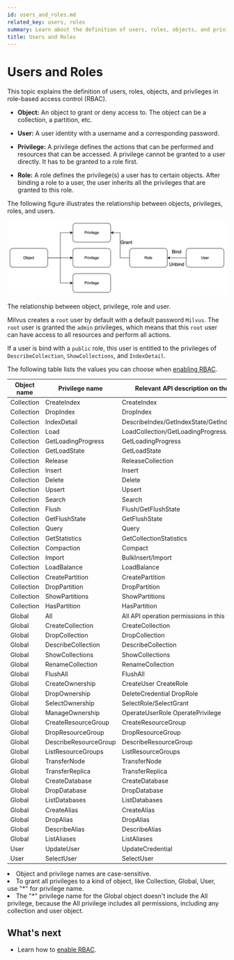 ```yaml
---
id: users_and_roles.md
related_key: users, roles
summary: Learn about the definition of users, roles, objects, and privileges in role-based access control (RBAC).
title: Users and Roles
---
```


# Users and Roles

This topic explains the definition of users, roles, objects, and privileges in role-based access control (RBAC).

- **Object:** An object to grant or deny access to. The object can be a collection, a partition, etc. 

- **User:** A user identity with a username and a corresponding password.

- **Privilege:** A privilege defines the actions that can be performed and resources that can be accessed. A privilege cannot be granted to a user directly. It has to be granted to a role first.

- **Role:** A role defines the privilege(s) a user has to certain objects. After binding a role to a user, the user inherits all the privileges that are granted to this role.

The following figure illustrates the relationship between objects, privileges, roles, and users.

![users_and_roles](../../../assets/users_and_roles.png "The relationship between object, privilege, role and user.")

The relationship between object, privilege, role and user.

Milvus creates a `root` user by default with a default password `Milvus`. The `root` user is granted the `admin` privileges, which means that this `root` user can have access to all resources and perform all actions.

If a user is bind with a `public` role, this user is entitled to the privileges of `DescribeCollection`, `ShowCollections`, and `IndexDetail`.

The following table lists the values you can choose when [enabling RBAC](rbac.md).

| Object name | Privilege name        | Relevant API description on the client side       |
| ----------- | --------------------- | ------------------------------------------------- |
| Collection  | CreateIndex           | CreateIndex                                       |
| Collection  | DropIndex             | DropIndex                                         |
| Collection  | IndexDetail           | DescribeIndex/GetIndexState/GetIndexBuildProgress |
| Collection  | Load                  | LoadCollection/GetLoadingProgress/GetLoadState    |
| Collection  | GetLoadingProgress    | GetLoadingProgress                                |
| Collection  | GetLoadState          | GetLoadState                                      |
| Collection  | Release               | ReleaseCollection                                 |
| Collection  | Insert                | Insert                                            |
| Collection  | Delete                | Delete                                            |
| Collection  | Upsert                | Upsert                                            |
| Collection  | Search                | Search                                            |
| Collection  | Flush                 | Flush/GetFlushState                               |
| Collection  | GetFlushState         | GetFlushState                                     |
| Collection  | Query                 | Query                                             |
| Collection  | GetStatistics         | GetCollectionStatistics                           |
| Collection  | Compaction            | Compact                                           |
| Collection  | Import                | BulkInsert/Import                                 |
| Collection  | LoadBalance           | LoadBalance                                       |
| Collection  | CreatePartition       | CreatePartition                                   |
| Collection  | DropPartition         | DropPartition                                     |
| Collection  | ShowPartitions        | ShowPartitions                                    |
| Collection  | HasPartition          | HasPartition                                      |
| Global      | All                   | All API operation permissions in this table       |
| Global      | CreateCollection      | CreateCollection                                  |
| Global      | DropCollection        | DropCollection                                    |
| Global      | DescribeCollection    | DescribeCollection                                |
| Global      | ShowCollections       | ShowCollections                                   |
| Global      | RenameCollection      | RenameCollection                                  |
| Global      | FlushAll              | FlushAll                                          |
| Global      | CreateOwnership       | CreateUser CreateRole                             |
| Global      | DropOwnership         | DeleteCredential DropRole                         |
| Global      | SelectOwnership       | SelectRole/SelectGrant                            |
| Global      | ManageOwnership       | OperateUserRole OperatePrivilege                  |
| Global      | CreateResourceGroup   | CreateResourceGroup                               |
| Global      | DropResourceGroup     | DropResourceGroup                                 |
| Global      | DescribeResourceGroup | DescribeResourceGroup                             |
| Global      | ListResourceGroups    | ListResourceGroups                                |
| Global      | TransferNode          | TransferNode                                      |
| Global      | TransferReplica       | TransferReplica                                   |
| Global      | CreateDatabase        | CreateDatabase                                    |
| Global      | DropDatabase          | DropDatabase                                      |
| Global      | ListDatabases         | ListDatabases                                     |
| Global      | CreateAlias           | CreateAlias                                       |
| Global      | DropAlias             | DropAlias                                         |
| Global      | DescribeAlias         | DescribeAlias                                     |
| Global      | ListAliases           | ListAliases                                       |
| User        | UpdateUser            | UpdateCredential                                  |
| User        | SelectUser            | SelectUser                                        |

<div class="alert note">
<li>Object and privilege names are case-sensitive.</li>
<li>To grant all privileges to a kind of object, like Collection, Global, User, use "*" for privilege name. </li>
<li>The "*" privilege name for the Global object doesn't include the All privilege, because the All privilege includes all permissions, including any collection and user object.</li>
</div>

## What's next
- Learn how to [enable RBAC](rbac.md).
